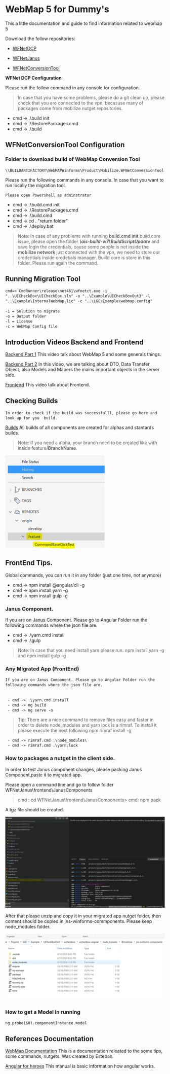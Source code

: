 
# WebMap 5 for Dummy's

This a little documentation and guide to find information related to webmap 5

Download the follow repositories:

 - [WFNetDCP](https://collaboration.artinsoft.com/tfs/Product/Product/_git/WFNetDCP)
   
 - [WFNetJanus](https://collaboration.artinsoft.com/tfs/Product/Product/_git/WFNetJanus)
  
 - [WFNetConversionTool](https://collaboration.artinsoft.com/tfs/Product/Product/_git/WFNetConversionTool)

**WFNet DCP Configuration** 

Please run the follow command in any console for configuration.

> In case that you have some problems, please do a git clean up, please check that you are connected to the vpn, becasuse many of packages come from mobilize nutget repositories.

 - cmd -> .\build init 	
 - cmd -> .\RestorePackages.cmd 	
 - cmd -> .\build

## WFNetConversionTool Configuration

### Folder to download build of WebMap Conversion Tool

	\\BUILDARTIFACTORY\WebMAPWinforms\Product\Mobilize.WFNetConversionTool
	
Please run the following commands in any console. In case that you want to run locally the migration tool.

    Please open Powershell as adminstrator

 - cmd -> .\build.cmd init 	
 - cmd -> .\RestorePackages.cmd 	
 - cmd -> .\build.cmd
 - cmd -> cd .  "return folder"
 - cmd -> .\deploy.bat 

> Note: In case of any problems with running **build.cmd init** build.core issue, please open the folder ***\\ais-build-w7\BuildScriptUpdate*** and save login the credentials, cause some people is not inside the **mobilize network** just connected with the vpn, we need to store our credentials inside credetials manager.  Buiild core is store in this folder. Please run again the command.


## Running Migration Tool

	cmd=> CmdRunner\release\net461\wfnetct.exe -i  "..\UICheckBox\UICheckBox.sln" -o "..\Example\UICheckBoxOut3" -l "..\Example\InternalWebMap.lic" -c "..\LGC\Example\webmap.config"
	
	-i = Solution to migrate
	-o = Output folder
	-l = License
	-c = WebMap Config file


## Introduction Videos Backend and  Frontend

[Backend Part 1](https://1drv.ms/v/s!AjbyneS6s2dlgaV_l8gG1n0tOw8Lzg?e=Sy8PXY) This video talk about WebMap 5 and some generals things.

[Backend Part 2](https://1drv.ms/v/s!AjbyneS6s2dlgaYAGq77sq5dbRLdNg?e=cJHVf1) In this video, we are talking about DTO, Data Transfer Object, also Models and Mapers the mains important objects in the server side.

[Frontend](https://github.com/lvegat1979/WorkHelp/blob/master/WorkHelp.md) This video talk about Frontend.

## Checking Builds
	In order to check if the build was successfulll, please go here and  look up for you  build.

[Builds](https://collaboration.artinsoft.com/tfs/Product/Product/_build?definitionId=1199) All builds of all components are created for alphas and stantards builds.

> Note: If you need a alpha, your branch need to be created like with inside feature/**BranchName**. 

![Feature](https://github.com/lvegat1979/WorkHelp/blob/master/Feature.PNG)

## FrontEnd Tips.

Global commands, you can run it in any folder (just one time, not anymore)

- cmd -> npm install @angular/cli -g 
- cmd -> npm install yarn  -g
- cmd -> npm install gulp -g



### Janus Component.

If you are on Janus Component. Please go to Angular Folder run the following commands where the json file are.

 
 - cmd -> .\yarn.cmd install
 - cmd -> .\gulp

> Note: In case that you need  install yarn please run.  npm install yarn -g and  npm install gulp -g

### Any Migrated App (FrontEnd)

	If you are on Janus Component. Please go to Angular Folder run the following commands where the json file are.

	
	 - cmd -> .\yarn.cmd install
	 - cmd -> ng build
	 - cmd -> ng serve -o

> Tip: There are a nice command to remove files easy and faster in order to delete node_modules and yarn lock is a rimraf. To install it please execute the next following npm rimraf install -g

	 - cmd -> rimraf.cmd .\node_modules\
	 - cmd -> rimraf.cmd .\yarn.lock
	 

### How to packages a nutget in the client side.

In order to test Janus component changes, please packing Janus Component,paste it to migrated app.

Please open a command line and go to follow folder WFNetJanus\frontend\JanusComponents

> cmd : cd WFNetJanus\frontend\JanusComponents>
 cmd: npm pack

A tgz file should be created.

![Feature](https://github.com/lvegat1979/WorkHelp/blob/master/tz.PNG)

After that please unzip and copy it in your migrated app nutget folder, then content should be copied in jns-winforms-commponents. Please keep node_modules folder.

![Feature](https://github.com/lvegat1979/WorkHelp/blob/master/mobilizenutget.PNG)


### How to get a Model in running

	ng.probe($0).componentInstance.model


## References Documentation
[WebMap Documentation](https://artinsoft.sharepoint.com/sites/LGC-Dev/Documentos%20compartidos/General/Phase%201%20-%20Compilation%20Delivery/LGC-NextGen-Accounting-Compilation-ReleaseNote-20200117.pdf?CT=1587158918683&OR=ItemsView) This is a documentation releated to the some tips, some commands, nutgets. Was created by Esteban.

[Angular for heroes](
https://angular.io/tutorial) This manual is basic information how angular works.
